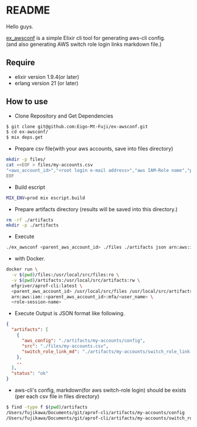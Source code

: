 # README

Hello guys.

[ex_awsconf](https://hexdocs.pm/ex_awsconf/0.1.0) is a simple Elixir cli tool for generating aws-cli config.<br/>
(and also generating AWS switch role login links markdown file.)


## Require 

* elixir version 1.9.4(or later)
* erlang version 21 (or later)

## How to use

* Clone Repository and Get Dependencies 

```bash
$ git clone git@github.com:Eigo-Mt-Fuji/ex-awsconf.git
$ cd ex-awsconf/
$ mix deps.get
```

* Prepare csv file(with your aws accounts, save into files directory)

```bash
mkdir -p files/
cat <<EOF > files/my-accounts.csv
"<aws_account_id>","<root login e-mail address>","aws IAM-Role name","profile name(aws-cli )","display name(for browser)"
EOF
```

* Build escript

```bash
MIX_ENV=prod mix escript.build
```

* Prepare artifacts directory (results will be saved into this directory.)

```bash
rm -rf ./artifacts
mkdir -p ./artifacts
```

* Execute

```bash
./ex_awsconf <parent_aws_account_id> ./files ./artifacts json arn:aws:iam::<parenparent_aws_account_idt_account_id>:mfa/<user_name> <role_session_name>
```

  - with Docker.

```bash
docker run \
  -v $(pwd)/files:/usr/local/src/files:ro \
  -v $(pwd)/artifacts:/usr/local/src/artifacts:rw \
  efgriver/aprof-cli:latest \
  <parent_aws_account_id> /usr/local/src/files /usr/local/src/artifacts <aws-cli default output format(e.g. json)>\
  arn:aws:iam::<parent_aws_account_id>:mfa/<user_name> \
  <role-session-name>
```

* Execute Output is JSON format like following.

```json
{
  "artifacts": [
    {
      "aws_config": "./artifacts/my-accounts/config",
      "src": "./files/my-accounts.csv",
      "switch_role_link_md": "./artifacts/my-accounts/switch_role_link.md"
    },
    ..
  ],
  "status": "ok"
}
```

* aws-cli's config, markdown(for aws switch-role login) should be exists (per each csv file in files directory)

```bash
$ find -type f $(pwd)/artifacts
/Users/fujikawa/Documents/git/aprof-cli/artifacts/my-accounts/config
/Users/fujikawa/Documents/git/aprof-cli/artifacts/my-accounts/switch_role_link.md
```


